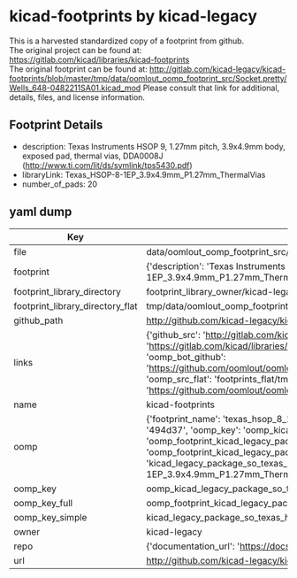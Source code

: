# kicad-footprints by kicad-legacy  
This is a harvested standardized copy of a footprint from github.  
The original project can be found at:  
https://gitlab.com/kicad/libraries/kicad-footprints  
The original footprint can be found at:
http://gitlab.com/kicad-legacy/kicad-footprints/blob/master/tmp/data/oomlout_oomp_footprint_src/Socket.pretty/Wells_648-0482211SA01.kicad_mod
Please consult that link for additional, details, files, and license information.  
## Footprint Details
* description: Texas Instruments HSOP 9, 1.27mm pitch, 3.9x4.9mm body, exposed pad, thermal vias, DDA0008J (http://www.ti.com/lit/ds/symlink/tps5430.pdf)  
* libraryLink: Texas_HSOP-8-1EP_3.9x4.9mm_P1.27mm_ThermalVias  
* number_of_pads: 20  
## yaml dump  
| Key | Value |  
| --- | --- |  
| file | data/oomlout_oomp_footprint_src/kicad-footprints/Package_SO.pretty/Texas_HSOP-8-1EP_3.9x4.9mm_P1.27mm_ThermalVias.kicad_mod |  
| footprint | {'description': 'Texas Instruments HSOP 9, 1.27mm pitch, 3.9x4.9mm body, exposed pad, thermal vias, DDA0008J (http://www.ti.com/lit/ds/symlink/tps5430.pdf)', 'libraryLink': 'Texas_HSOP-8-1EP_3.9x4.9mm_P1.27mm_ThermalVias', 'number_of_pads': 20} |  
| footprint_library_directory | footprint_library_owner/kicad-legacy_kicad-footprints |  
| footprint_library_directory_flat | tmp/data/oomlout_oomp_footprint_src/footprints_flat/kicad_legacy_package_so_texas_hsop_8_1ep_3_9x4_9mm_p1_27mm_thermalvias/working |  
| github_path | http://github.com/kicad-legacy/kicad-footprints/blob/master/tmp/data/oomlout_oomp_footprint_src/Package_SO.pretty/Texas_HSOP-8-1EP_3.9x4.9mm_P1.27mm_ThermalVias.kicad_mod |  
| links | {'github_src': 'http://gitlab.com/kicad-legacy/kicad-footprints/blob/master/tmp/data/oomlout_oomp_footprint_src/Socket.pretty/Wells_648-0482211SA01.kicad_mod', 'github_src_repo': 'https://gitlab.com/kicad/libraries/kicad-footprints', 'oomp_bot': 'tmp/data/oomlout_oomp_footprint_src/footprints/kicad_legacy_package_so_texas_hsop_8_1ep_3_9x4_9mm_p1_27mm_thermalvias/working', 'oomp_bot_github': 'https://github.com/oomlout/oomlout_oomp_footprint_bot/tree/main/tmp/data/oomlout_oomp_footprint_src/footprints/kicad_legacy_package_so_texas_hsop_8_1ep_3_9x4_9mm_p1_27mm_thermalvias/working', 'oomp_src_flat': 'footprints_flat/tmp/data/oomlout_oomp_footprint_src/footprints_flat/kicad_legacy_package_so_texas_hsop_8_1ep_3_9x4_9mm_p1_27mm_thermalvias/working', 'oomp_src_flat_github': 'https://github.com/oomlout/oomlout_oomp_footprint_src/tree/main/tmp/data/oomlout_oomp_footprint_src/footprints_flat/kicad_legacy_package_so_texas_hsop_8_1ep_3_9x4_9mm_p1_27mm_thermalvias/working'} |  
| name | kicad-footprints |  
| oomp | {'footprint_name': 'texas_hsop_8_1ep_3_9x4_9mm_p1_27mm_thermalvias', 'library_name': 'package_so', 'md5': '494d3781365a375356e4c05350a37592', 'md5_10': '494d378136', 'md5_5': '494d3', 'md5_6': '494d37', 'oomp_key': 'oomp_kicad_legacy_package_so_texas_hsop_8_1ep_3_9x4_9mm_p1_27mm_thermalvias', 'oomp_key_extra': 'oomp_footprint_kicad_legacy_package_so_texas_hsop_8_1ep_3_9x4_9mm_p1_27mm_thermalvias', 'oomp_key_full': 'oomp_footprint_kicad_legacy_package_so_texas_hsop_8_1ep_3_9x4_9mm_p1_27mm_thermalvias_494d37', 'oomp_key_simple': 'kicad_legacy_package_so_texas_hsop_8_1ep_3_9x4_9mm_p1_27mm_thermalvias', 'original_filename': 'data/oomlout_oomp_footprint_src/kicad-footprints/Package_SO.pretty/Texas_HSOP-8-1EP_3.9x4.9mm_P1.27mm_ThermalVias.kicad_mod', 'owner_name': 'kicad_legacy'} |  
| oomp_key | oomp_kicad_legacy_package_so_texas_hsop_8_1ep_3_9x4_9mm_p1_27mm_thermalvias |  
| oomp_key_full | oomp_footprint_kicad_legacy_package_so_texas_hsop_8_1ep_3_9x4_9mm_p1_27mm_thermalvias |  
| oomp_key_simple | kicad_legacy_package_so_texas_hsop_8_1ep_3_9x4_9mm_p1_27mm_thermalvias |  
| owner | kicad-legacy |  
| repo | {'documentation_url': 'https://docs.github.com/rest/repos/repos#get-a-repository', 'message': 'Not Found'} |  
| url | http://github.com/kicad-legacy/kicad-footprints |  

